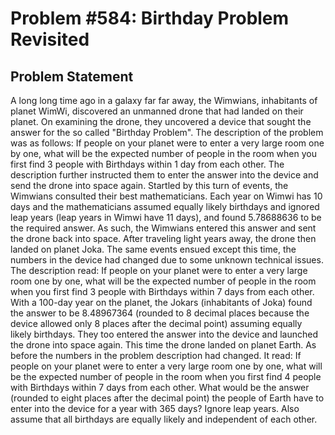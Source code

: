 # Problem #584: Birthday Problem Revisited 

## Problem Statement 

A long long time ago in a galaxy far far away, the Wimwians, inhabitants of planet WimWi, discovered an unmanned drone that had landed on their planet. On examining the drone, they uncovered a device that sought the answer for the so called "Birthday Problem". The description of the problem was as follows:
If people on your planet were to enter a very large room one by one, what will be the expected number of people in the room when you first find 3 people with Birthdays within 1 day from each other.
The description further instructed them to enter the answer into the device and send the drone into space again. Startled by this turn of events, the Wimwians consulted their best mathematicians. Each year on Wimwi has 10 days and the mathematicians assumed equally likely birthdays and ignored leap years (leap years in Wimwi have 11 days), and found 5.78688636 to be the required answer. As such, the Wimwians entered this answer and sent the drone back into space.
After traveling light years away, the drone then landed on planet Joka. The same events ensued except this time, the numbers in the device had changed due to some unknown technical issues. The description read:
If people on your planet were to enter a very large room one by one, what will be the expected number of people in the room when you first find 3 people with Birthdays within 7 days from each other.
With a 100-day year on the planet, the Jokars (inhabitants of Joka) found the answer to be 8.48967364 (rounded to 8 decimal places because the device allowed only 8 places after the decimal point) assuming equally likely birthdays. They too entered the answer into the device and launched the drone into space again.
This time the drone landed on planet Earth. As before the numbers in the problem description had changed. It read:
If people on your planet were to enter a very large room one by one, what will be the expected number of people in the room when you first find 4 people with Birthdays within 7 days from each other.
What would be the answer (rounded to eight places after the decimal point) the people of Earth have to enter into the device for a year with 365 days? Ignore leap years. Also assume that all birthdays are equally likely and independent of each other.
